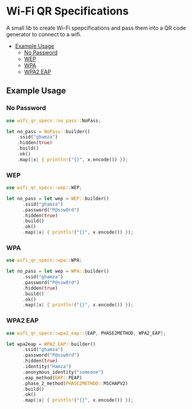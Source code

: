 # Wi-Fi QR Specifications

A small lib to create Wi-Fi spepcifications and pass them into a QR code generator to connect to a wifi.

- [Example Usage](#example-usage)
  - [No Password](#no-password)
  - [WEP](#wep)
  - [WPA](#wpa)
  - [WPA2 EAP](#wpa2-eap)

## Example Usage

### No Password

```rust
use wifi_qr_specs::no_pass::NoPass;

let no_pass = NoPass::builder()
    .ssid("ghamza")
    .hidden(true)
    .build()
    .ok()
    .map(|x| { println!("{}", x.encode()) });
```

### WEP

```rust
use wifi_qr_specs::wep::WEP;

let no_pass = let wep = WEP::builder()
      .ssid("ghamza")
      .password("P@ssw0rd")
      .hidden(true)
      .build()
      .ok()
      .map(|x| { println!("{}", x.encode()) });
```

### WPA
```rust
use wifi_qr_specs::wpa::WPA;

let no_pass = let wep = WPA::builder()
      .ssid("ghamza")
      .password("P@ssw0rd")
      .hidden(true)
      .build()
      .ok()
      .map(|x| { println!("{}", x.encode()) });
```

### WPA2 EAP
```rust
use wifi_qr_specs::wpa2_eap::{EAP, PHASE2METHOD, WPA2_EAP};

let wpa2eap = WPA2_EAP::builder()
      .ssid("ghamza")
      .password("P@ssw0rd")
      .hidden(true)
      .identity("Hamza")
      .anonymous_identity("someone")
      .eap_method(EAP::PEAP)
      .phase_2_method(PHASE2METHOD::MSCHAPV2)
      .build()
      .ok()
      .map(|x| { println!("{}", x.encode()) });
```
